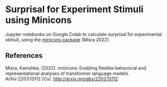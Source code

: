 # Surprisal for Experiment Stimuli using Minicons

Jupyter notebooks on Google Colab to calculate surprisal for experimental stimuli, using the [minicons package](https://github.com/kanishkamisra/minicons) (Misra 2022). 

## References

Misra, Kanishka. (2022). minicons: Enabling flexible behavioral and representational analyses of transformer language models. ArXiv:2203.13112 [Cs]. http://arxiv.org/abs/2203.13112
